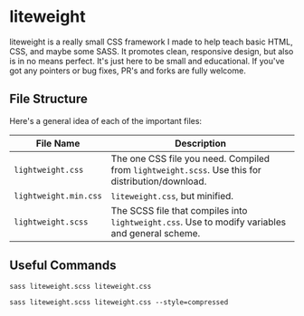 # liteweight

liteweight is a really small CSS framework I made to help teach basic HTML, CSS, and maybe some SASS. It promotes clean, responsive design, but also is in no means perfect. It's just here to be small and educational. If you've got any pointers or bug fixes, PR's and forks are fully welcome.

## File Structure

Here's a general idea of each of the important files:

| File Name | Description |
|-----------|-------------|
| `lightweight.css` | The one CSS file you need. Compiled from `lightweight.scss`. Use this for distribution/download. |
| `lightweight.min.css` | `liteweight.css`, but minified. |
| `lightweight.scss` | The SCSS file that compiles into `lightweight.css`. Use to modify variables and general scheme. |

## Useful Commands

```
sass liteweight.scss liteweight.css
```

```
sass liteweight.scss liteweight.css --style=compressed
```
